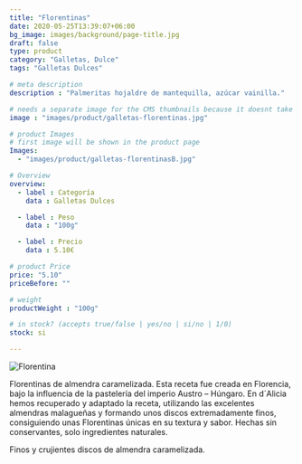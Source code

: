 ```yaml
---
title: "Florentinas"
date: 2020-05-25T13:39:07+06:00
bg_image: images/background/page-title.jpg
draft: false
type: product
category: "Galletas, Dulce"
tags: "Galletas Dulces"

# meta description
description : "Palmeritas hojaldre de mantequilla, azúcar vainilla."

# needs a separate image for the CMS thumbnails because it doesnt take arrays (slideshow images)
image : "images/product/galletas-florentinas.jpg"

# product Images
# first image will be shown in the product page
Images:
  - "images/product/galletas-florentinasB.jpg"

# Overview
overview:
  - label : Categoría
    data : Galletas Dulces

  - label : Peso
    data : "100g"

  - label : Precio
    data : 5.10€

# product Price
price: "5.10"
priceBefore: ""

# weight
productWeight : "100g"

# in stock? (accepts true/false | yes/no | si/no | 1/0)
stock: si

---
```

![Florentina](/images/product/galletas-florentinasB.jpg "Florentinas de Almendra")

Florentinas de almendra caramelizada. Esta receta fue creada en Florencia, bajo la influencia de la pastelería del imperio Austro – Húngaro. En d´Alicia hemos recuperado y adaptado la receta, utilizando las excelentes almendras malagueñas y formando unos discos extremadamente finos, consiguiendo unas Florentinas únicas en su textura y sabor. Hechas sin conservantes, solo ingredientes naturales.

Finos y crujientes discos de almendra caramelizada.
